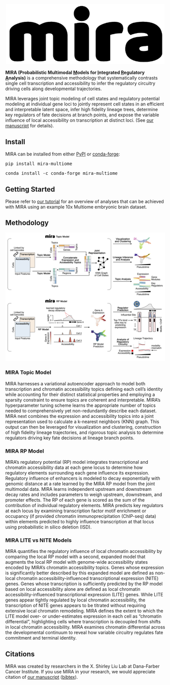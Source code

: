 <p align="center">
  <img src="https://github.com/AllenWLynch/Kladi/blob/adata/docs/graphics/mira_logo.png" width="500" />
</p>

**MIRA (Probabilistic Multimodal <ins>M</ins>odels for <ins>I</ins>ntegrated <ins>R</ins>egulatory <ins>A</ins>nalysis)** is a comprehensive methodology that systematically contrasts single cell transcription and accessibility to infer the regulatory circuitry driving cells along developmental trajectories. 

MIRA leverages joint topic modeling of cell states and regulatory potential modeling at individual gene loci to jointly represent cell states in an efficient and interpretable latent space, infer high fidelity lineage trees, determine key regulators of fate decisions at branch points, and expose the variable influence of local accessibility on transcription at distinct loci. (See [our manuscript](#citations) for details).

## Install

MIRA can be installed from either [PyPI](https://pypi.org/project/mira-multiome) or [conda-forge](https://anaconda.org/conda-forge/mira-multiome):

<pre>
pip install mira-multiome
</pre>
<pre>
conda install -c conda-forge mira-multiome
</pre>

## Getting Started

Please refer to [our tutorial](https://github.com/AllenWLynch/Kladi/blob/adata/docs/tutorial_clean.html) for an overview of analyses that can be achieved with MIRA using an example 10x Multiome embryonic brain dataset.

## Methodology

<p align="center">
  <img src="https://github.com/AllenWLynch/Kladi/blob/adata/docs/graphics/mira_schematic.png"/>
</p>

### MIRA Topic Model
MIRA harnesses a variational autoencoder approach to model both transcription and chromatin accessibility topics defining each cell’s identity while accounting for their distinct statistical properties and employing a sparsity constraint to ensure topics are coherent and interpretable. MIRA’s hyperparameter tuning scheme learns the appropriate number of topics needed to comprehensively yet non-redundantly describe each dataset. MIRA next combines the expression and accessibility topics into a joint representation used to calculate a k-nearest neighbors (KNN) graph. This output can then be leveraged for visualization and clustering, construction of high fidelity lineage trajectories, and rigorous topic analysis to determine regulators driving key fate decisions at lineage branch points. 

### MIRA RP Model
MIRA’s regulatory potential (RP) model integrates transcriptional and chromatin accessibility data at each gene locus to determine how regulatory elements surrounding each gene influence its expression. Regulatory influence of enhancers is modeled to decay exponentially with genomic distance at a rate learned by the MIRA RP model from the joint multimodal data. MIRA learns independent upstream and downstream decay rates and includes parameters to weigh upstream, downstream, and promoter effects. The RP of each gene is scored as the sum of the contribution of individual regulatory elements. MIRA predicts key regulators at each locus by examining transcription factor motif enrichment or occupancy (if provided chromatin immunoprecipitation (ChIP-seq) data) within elements predicted to highly influence transcription at that locus using probabilistic in silico deletion (ISD).

### MIRA LITE vs NITE Models
MIRA quantifies the regulatory influence of local chromatin accessibility by comparing the local RP model with a second, expanded model that augments the local RP model with genome-wide accessibility states encoded by MIRA’s chromatin accessibility topics. Genes whose expression is significantly better described by this expanded model are defined as non-local chromatin accessibility-influenced transcriptional expression (NITE) genes. Genes whose transcription is sufficiently predicted by the RP model based on local accessibility alone are defined as local chromatin accessibility-influenced transcriptional expression (LITE) genes. While LITE genes appear tightly regulated by local chromatin accessibility, the transcription of NITE genes appears to be titrated without requiring extensive local chromatin remodeling. MIRA defines the extent to which the LITE model over- or under-estimates expression in each cell as “chromatin differential”, highlighting cells where transcription is decoupled from shifts in local chromatin accessibility. MIRA examines chromatin differential across the developmental continuum to reveal how variable circuitry regulates fate commitment and terminal identity.

## Citations

MIRA was created by researchers in the X. Shirley Liu Lab at Dana-Farber Cancer Institute. If you use MIRA in your research, we would appreciate citation of [our manuscript](bioarxiv_link) ([bibtex](https://github.com/AllenWLynch/Kladi/blob/adata/docs/references/mira_bioarxiv.bib)). 
